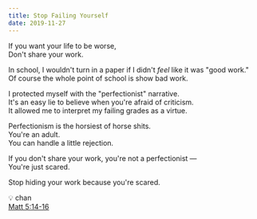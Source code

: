 ```yaml
---
title: Stop Failing Yourself
date: 2019-11-27
---
```


If you want your life to be worse,  
Don't share your work.

In school, I wouldn't turn in a paper if I didn't _feel_ like it was "good work."  
Of course the whole point of school is show bad work.

I protected myself with the "perfectionist" narrative.  
It's an easy lie to believe when you're afraid of criticism.  
It allowed me to interpret my failing grades as a virtue.

Perfectionism is the horsiest of horse shits.  
You're an adult.  
You can handle a little rejection.

If you don't share your work, you're not a perfectionist —  
You're just scared.

Stop hiding your work because you're scared.

💡 chan  
[Matt 5:14-16](https://www.biblegateway.com/passage/?search=matt+5%3A14-16&version=ESV)
